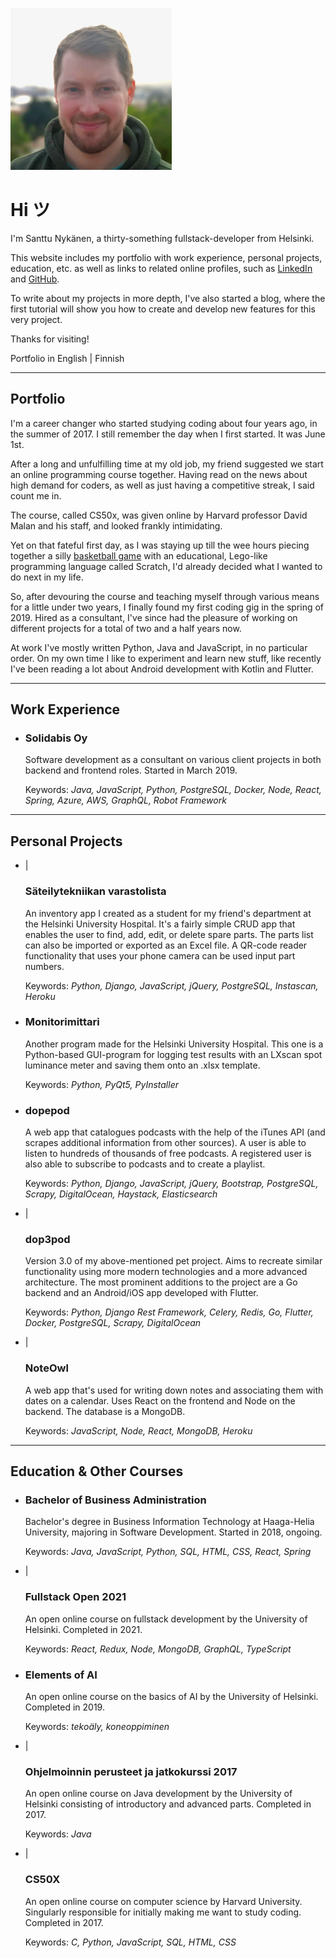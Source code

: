 <img src="index.png" alt="Kuva minusta"></img>

# Hi ツ

I'm Santtu Nykänen, a thirty-something fullstack-developer from Helsinki.

This website includes my <nuxt-link to="/portfolio">portfolio</nuxt-link> with work experience, personal projects,
education, etc. as well as links to
related online profiles, such as <a href='https://www.linkedin.com/in/santtu-nykanen/'>LinkedIn</a> and 
<a href='https://github.com/cyanidesayonara'>GitHub</a>. 

To write about my projects in more depth, I've also started a <nuxt-link to="/blog">blog</nuxt-link>, where the first 
tutorial will show you how to create and develop new features for this very project.

Thanks for visiting!

<p>
  Portfolio in
  <nuxt-link to="/portfolio" exact>
    English
  </nuxt-link>
  <span class="pipe"> | </span>
  <nuxt-link to="/portfolio/fi">
    Finnish
  </nuxt-link>
</p>

***

## Portfolio

I'm a career changer who started studying coding about four years ago, in the summer of 2017. I still remember the day
when I first started. It was June 1st.

After a long and unfulfilling time at my old job, my friend suggested we start an online programming course together. Having 
read on the news about high demand for coders, as well as just having a competitive streak, I said count me in.

The course, called CS50x, was given online by Harvard professor David Malan and his staff, and looked frankly intimidating.

Yet on that fateful first day, as I was staying up till the wee hours piecing together a silly
<a href="https://scratch.mit.edu/projects/164378114/">basketball game</a> with an educational, Lego-like programming
language called Scratch, I'd already decided what I wanted to do next in my life.

So, after devouring the course and teaching myself through various means for a little under two years, I finally found my
first coding gig in the spring of 2019. Hired as a consultant, I've since had the pleasure of working on different
projects for a total of two and a half years now.

At work I've mostly written Python, Java and JavaScript, in no particular order. On my own time I like to experiment and
learn new stuff, like recently I've been reading a lot about Android development with Kotlin and Flutter.

***

## Work Experience
*
  <aside>
    <a rel="noreferrer" href="https://www.linkedin.com/company/solidabis/">
      <font-awesome-icon :icon="['fab', 'linkedin']"/>
    </a>
  </aside>
  
  ### Solidabis Oy

  Software development as a consultant on various client projects in both backend and frontend roles. Started in March 2019.
  
  Keywords: *Java, JavaScript, Python, PostgreSQL, Docker, Node, React, Spring, Azure, AWS, GraphQL, Robot Framework*

***

## Personal Projects
* 
  <aside>
    <a href="https://varastolista.herokuapp.com/">
      <font-awesome-icon :icon="['fas', 'external-link-alt']"/>
        </a>
          <span class="pipe"> | </span>
        <a href="https://github.com/cyanidesayonara/varastolista">
      <font-awesome-icon :icon="['fab', 'github']"/>
    </a>
  </aside>
  
  ### Säteilytekniikan varastolista

  An inventory app I created as a student for my friend's department at the Helsinki University Hospital. It's a fairly
  simple CRUD app that enables the user to find, add, edit, or delete spare parts. The parts list can also be imported
  or exported as an Excel file. A QR-code reader functionality that uses your phone camera can be used input part numbers.
  
  Keywords: *Python, Django, JavaScript, jQuery, PostgreSQL, Instascan, Heroku*

* 
  <aside>
    <a href="https://github.com/cyanidesayonara/monitorimittari">
      <font-awesome-icon :icon="['fab', 'github']"/>
    </a>
  </aside>
  
  ### Monitorimittari

  Another program made for the Helsinki University Hospital. This one is a Python-based GUI-program for logging test
  results with an LXscan spot luminance meter and saving them onto an .xlsx template.
  
  Keywords: *Python, PyQt5, PyInstaller*

* 
  <aside>
    <a href="https://github.com/cyanidesayonara/dopepod">
      <font-awesome-icon :icon="['fab', 'github']"/>
    </a>
  </aside>
  
  ### dopepod

  A web app that catalogues podcasts with the help of the iTunes API (and scrapes additional information from other
  sources). A user is able to listen to hundreds of thousands of free podcasts. A registered user is also able to
  subscribe to podcasts and to create a playlist.
  
  Keywords: *Python, Django, JavaScript, jQuery, Bootstrap, PostgreSQL, Scrapy, DigitalOcean, Haystack, Elasticsearch*

* 
  <aside>
    <a href="https://dop3pod.herokuapp.com/">
      <font-awesome-icon :icon="['fas', 'external-link-alt']"/>
    </a>
    <span class="pipe"> | </span>
    <a href="https://github.com/cyanidesayonara/dop3pod">
      <font-awesome-icon :icon="['fab', 'github']"/>
    </a>
  </aside>
  
  ### dop3pod

  Version 3.0 of my above-mentioned pet project. Aims to recreate similar functionality using more modern technologies
  and a more advanced architecture. The most prominent additions to the project are a Go backend and an Android/iOS app
  developed with Flutter.
  
  Keywords: *Python, Django Rest Framework, Celery, Redis, Go, Flutter, Docker, PostgreSQL, Scrapy, DigitalOcean*

* 
  <aside>
    <a href="https://noteowl.herokuapp.com/">
      <font-awesome-icon :icon="['fas', 'external-link-alt']"/>
    </a>
    <span class="pipe"> | </span>
    <a href="https://github.com/cyanidesayonara/noteowl">
      <font-awesome-icon :icon="['fab', 'github']"/>
    </a>
  </aside>
  
  ### NoteOwl

  A web app that's used for writing down notes and associating them with dates on a calendar. Uses React on the frontend
  and Node on the backend. The database is a MongoDB.
  
  Keywords: *JavaScript, Node, React, MongoDB, Heroku*

***

## Education & Other Courses
* 
  <aside>
    <a rel="noreferrer" href="https://www.haaga-helia.fi/fi/tietojenkasittelyn-koulutus-tradenomi-amk">
      <font-awesome-icon :icon="['fas', 'external-link-alt']"/>
    </a>
  </aside>
  
  ### Bachelor of Business Administration

  Bachelor's degree in Business Information Technology at Haaga-Helia University, majoring in Software Development.
  Started in 2018, ongoing.
  
  Keywords: *Java, JavaScript, Python, SQL, HTML, CSS, React, Spring*

* 
  <aside>
    <a rel="noreferrer" href="https://fullstackopen.com/">
      <font-awesome-icon :icon="['fas', 'external-link-alt']"/>
    </a>
    <span class="pipe"> | </span>
    <a href="https://github.com/cyanidesayonara/fullstack-mooc-2021">
      <font-awesome-icon :icon="['fab', 'github']"/>
    </a>
  </aside>
  
  ### Fullstack Open 2021

  An open online course on fullstack development by the University of Helsinki. Completed in 2021.
  
  Keywords: *React, Redux, Node, MongoDB, GraphQL, TypeScript*

* 
  <aside>
    <a rel="noreferrer" href="https://www.elementsofai.com/fi">
      <font-awesome-icon :icon="['fas', 'external-link-alt']"/>
    </a>
  </aside>
  
  ### Elements of AI

  An open online course on the basics of AI by the University of Helsinki. Completed in 2019.
  
  Keywords: *tekoäly, koneoppiminen*

* 
  <aside>
    <a rel="noreferrer" href="https://2017-ohjelmointi.github.io/">
      <font-awesome-icon :icon="['fas', 'external-link-alt']"/>
    </a>
    <span class="pipe"> | </span>
    <a href="https://github.com/cyanidesayonara/java-mooc">
      <font-awesome-icon :icon="['fab', 'github']"/>
    </a>
  </aside>
  
  ### Ohjelmoinnin perusteet ja jatkokurssi 2017

  An open online course on Java development by the University of Helsinki consisting of introductory and advanced parts.
  Completed in 2017.
  
  Keywords: *Java*

* 
  <aside class="shadow-md">
    <a rel="noreferrer" to="https://www.edx.org/course/introduction-computer-science-harvardx-cs50x">
      <font-awesome-icon :icon="['fas', 'external-link-alt']"/>
    </a>
    <span class="pipe"> | </span>
    <a to="https://github.com/cyanidesayonara/cs50-mooc">
      <font-awesome-icon :icon="['fab', 'github']"/>
    </a>
  </aside>
  
  ### CS50X

  An open online course on computer science by Harvard University. Singularly responsible for initially making me want
  to study coding. Completed in 2017.
  
  Keywords: *C, Python, JavaScript, SQL, HTML, CSS*
